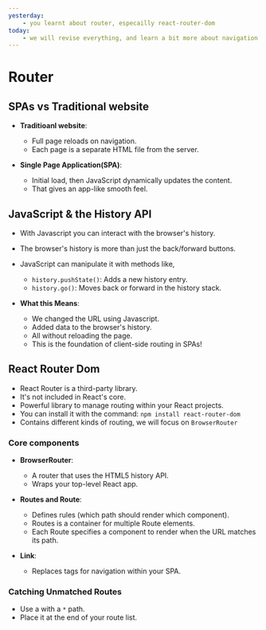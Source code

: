 ```yaml
---
yesterday:
    - you learnt about router, especailly react-router-dom
today:
    - we will revise everything, and learn a bit more about navigation
---
```


# Router

## SPAs vs Traditional website

- **Traditioanl website**: 
  - Full page reloads on navigation. 
  - Each page is a separate HTML file from the server.

- **Single Page Application(SPA)**:
  - Initial load, then JavaScript dynamically updates the content.
  - That gives an app-like smooth feel.

## JavaScript & the History API

- With Javascript you can interact with the browser's history.
- The browser's history is more than just the back/forward buttons.
- JavaScript can manipulate it with methods like,
  - `history.pushState()`: Adds a new history entry.
  - `history.go()`: Moves back or forward in the history stack.

- **What this Means**:
  - We changed the URL using Javascript.
  - Added data to the browser's history.
  - All without reloading the page.
  - This is the foundation of client-side routing in SPAs!

## React Router Dom

- React Router is a third-party library.
- It's not included in React's core.
- Powerful library to manage routing within your React projects.
- You can install it with the command: `npm install react-router-dom`
- Contains different kinds of routing, we will focus on `BrowserRouter`

### Core components

- **BrowserRouter**:
  - A router that uses the HTML5 history API.
  - Wraps your top-level React app.

- **Routes and Route**: 
  - Defines rules (which path should render which component).
  - Routes is a container for multiple Route elements.
  - Each Route specifies a component to render when the URL matches its path.

- **Link**: 
  - Replaces <a> tags for navigation within your SPA.

### Catching Unmatched Routes

- Use a <Route> with a `*` path.
- Place it at the end of your route list.
